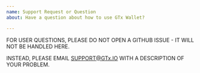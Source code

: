 ```yaml
---
name: Support Request or Question
about: Have a question about how to use GTx Wallet?

---
```


FOR USER QUESTIONS, PLEASE DO NOT OPEN A GITHUB ISSUE - IT WILL NOT BE HANDLED HERE.

INSTEAD, PLEASE EMAIL SUPPORT@GTx.IO WITH A DESCRIPTION OF YOUR PROBLEM.
